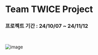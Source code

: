 
<h1>Team TWICE Project</h1>

<h3>프로젝트 기간 : 24/10/07 ~ 24/11/12</h3>
<br>

![image](https://github.com/user-attachments/assets/397d9161-ab0d-4d97-bd72-83d483a0f138)


